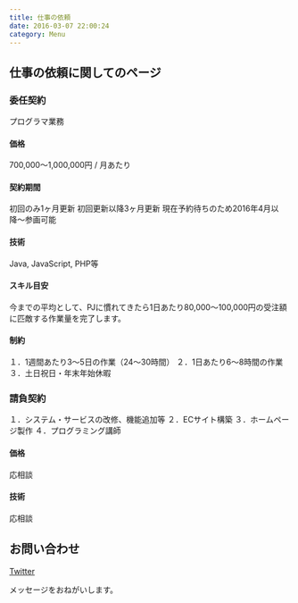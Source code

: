 ```yaml
---
title: 仕事の依頼
date: 2016-03-07 22:00:24
category: Menu
---
```

## 仕事の依頼に関してのページ

### 委任契約
プログラマ業務

#### 価格
700,000〜1,000,000円 / 月あたり

#### 契約期間
初回のみ1ヶ月更新
初回更新以降3ヶ月更新
現在予約待ちのため2016年4月以降〜参画可能

#### 技術
Java, JavaScript, PHP等

#### スキル目安
今までの平均として、PJに慣れてきたら1日あたり80,000〜100,000円の受注額に匹敵する作業量を完了します。

#### 制約
１．1週間あたり3〜5日の作業（24〜30時間）
２．1日あたり6〜8時間の作業
３．土日祝日・年末年始休暇

### 請負契約
１．システム・サービスの改修、機能追加等
２．ECサイト構築
３．ホームページ製作
４．プログラミング講師

#### 価格
応相談

#### 技術
応相談

## お問い合わせ

[Twitter](https://twitter.com/GEKIKAR90551875)

メッセージをおねがいします。
